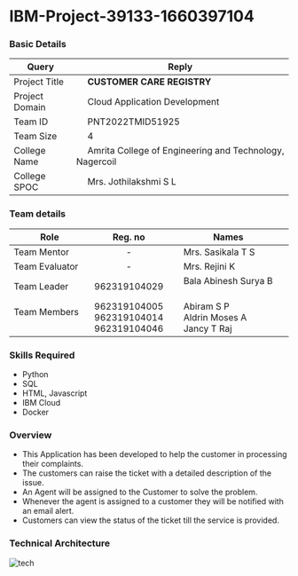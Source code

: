 # IBM-Project-39133-1660397104

<h3>Basic Details</h3>

| Query | Reply |
| --- | --- |
| Project Title | &emsp; <b>CUSTOMER CARE REGISTRY</b> &emsp; |
| Project Domain | &emsp; Cloud Application Development &emsp; |
| Team ID | &emsp; PNT2022TMID51925 &emsp; |
| Team Size | &emsp; 4 &emsp; |
| College Name | &emsp; Amrita College of Engineering and Technology, Nagercoil &emsp; |
| College SPOC | &emsp; Mrs. Jothilakshmi S L |

<h3>Team details</h3>

| Role | Reg. no | Names |
| --- | :---: | --- |
| Team Mentor | - | &emsp; Mrs. Sasikala T S |
| Team Evaluator | - | &emsp;  Mrs. Rejini K|
| Team Leader | 962319104029 | &emsp; Bala Abinesh Surya B &emsp; &emsp; |
| Team Members &emsp; | 962319104005 <br/> 962319104014 <br/> 962319104046 | &emsp; Abiram S P <br/> &emsp; Aldrin Moses A <br/>&emsp; Jancy T Raj |

<h3>Skills Required</h3>

* Python
* SQL
* HTML, Javascript
* IBM Cloud
* Docker


<h3>Overview</h3>

* This Application has been developed to help the customer in processing their complaints.  
* The customers can raise the ticket with a detailed description of the issue.  
* An Agent will be assigned to the Customer to solve the problem.  
* Whenever the agent is assigned to a customer they will be notified with an email alert.  
* Customers can view the status of the ticket till the service is provided.

<h3> Technical Architecture </h3>

![tech](https://user-images.githubusercontent.com/87432281/192336862-88b0337f-083e-456f-9bc0-9e3cbf0c283b.png)





